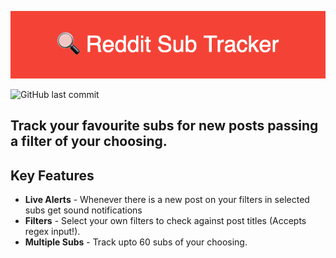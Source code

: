 ![rst-logo](img/rst-logo.png)

![GitHub last commit](https://img.shields.io/github/last-commit/urjitb/reddit-sub-tracker)

Track your favourite subs for new posts passing a filter of your choosing.
------

## Key Features
- **Live Alerts** - Whenever there is a new post on your filters in selected subs get sound notifications
- **Filters** - Select your own filters to check against post titles (Accepts regex input!).
- **Multiple Subs** - Track upto 60 subs of your choosing.